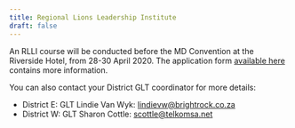 ```yaml
---
title: Regional Lions Leadership Institute
draft: false
---
```


An RLLI course will be conducted before the MD Convention at the Riverside Hotel, from 28-30 April 2020. The application form [available here](/docs/rlli_application_form.pdf) contains more information.

You can also contact your District GLT coordinator for more details:

* District E: GLT Lindie Van Wyk: [lindievw@brightrock.co.za](mailto:lindievw@brightrock.co.za)
* District W: GLT Sharon Cottle: [scottle@telkomsa.net](mailto:scottle@telkomsa.net)

